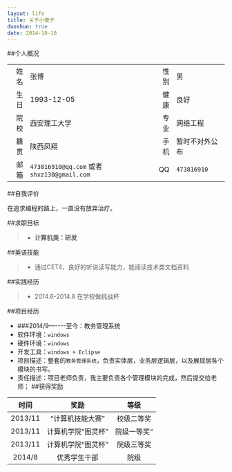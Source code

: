 ```yaml
---
layout: life
title: 关于小傻子
duoshuo: true
date: 2014-10-18
---
```



##个人概况

|||||
| ------: |:------|------: |  :------ |
|姓名|张博|性别|男|
|生日 |1993-12-05| 健康|良好|
|院校 |西安理工大学|专业|网络工程|
|籍贯 |陕西凤翔|手机|暂时不对外公布|
|邮箱 |`473816910@qq.com` 或者 `shxz130@gmail.com` | QQ|`473816910`|

##自我评价

在追求编程的路上，一直没有放弃治疗。

##求职目标

> * **计算机类：研发**

##英语技能

> * 通过CET4，良好的听说读写能力，能阅读技术类文档资料

##实践经历

> * 2014.6-2014.8    在学校做挑战杯


##<i class="fa fa-circlr-thin"></i>项目经历

* ###<i class="fa fa-dot-circle-o"></i>2014/9—----至今：教务管理系统
* 软件环境：`windows`
* 硬件环境：`windows`
* 开发工具：`windows + Eclipse`
* 项目描述：整套的`教务管理系统`，负责实体层，业务层逻辑层，以及展现层各个模块的书写。
* 责任描述：项目老师负责，我主要负责各个管理模块的完成，然后提交给老师；
##获得奖励

| 时间|奖励| 等级|
| :------: | :------:| :------: |
|2013/11 |“计算机技能大赛”   |校级二等奖|
|2013/11 |计算机学院“图灵杯” |院级一等奖“|
|2013/11 | 计算机学院“图灵杯”   |院级三等奖|
|2014/8|优秀学生干部|院级|
